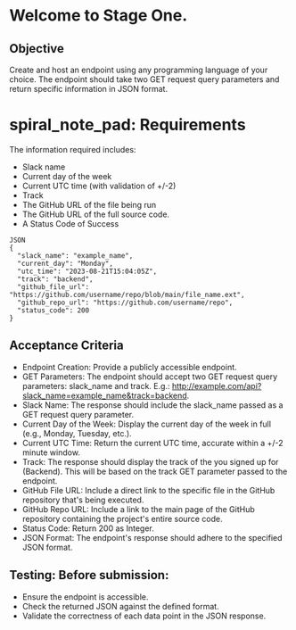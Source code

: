 # Welcome to Stage One.
## Objective
Create and host an endpoint using any programming language of your choice.
The endpoint should take two GET request query parameters and return specific information in JSON format.
# spiral_note_pad: Requirements
The information required includes:
- Slack name
- Current day of the week
- Current UTC time (with validation of +/-2)
- Track
- The GitHub URL of the file being run
- The GitHub URL of the full source code.
- A  Status Code of Success

```
JSON
{
  "slack_name": "example_name",
  "current_day": "Monday",
  "utc_time": "2023-08-21T15:04:05Z",
  "track": "backend",
  "github_file_url": "https://github.com/username/repo/blob/main/file_name.ext",
  "github_repo_url": "https://github.com/username/repo",
  "status_code": 200
}
```

## Acceptance Criteria
- Endpoint Creation: Provide a publicly accessible endpoint.
- GET Parameters: The endpoint should accept two GET request query parameters: slack_name and track.
       E.g.: http://example.com/api?slack_name=example_name&track=backend.
- Slack Name: The response should include the slack_name passed as a GET request query parameter.
- Current Day of the Week: Display the current day of the week in full (e.g., Monday, Tuesday, etc.).
- Current UTC Time: Return the current UTC time, accurate within a +/-2 minute window.
- Track: The response should display the track of the you signed up for (Backend). This will be based on the track GET parameter passed to the endpoint.
- GitHub File URL: Include a direct link to the specific file in the GitHub repository that's being executed.
- GitHub Repo URL: Include a link to the main page of the GitHub repository containing the project's entire source code.
- Status Code: Return 200 as Integer.
- JSON Format: The endpoint's response should adhere to the specified JSON format.
## Testing: Before submission:
- Ensure the endpoint is accessible.
- Check the returned JSON against the defined format.
- Validate the correctness of each data point in the JSON response.
